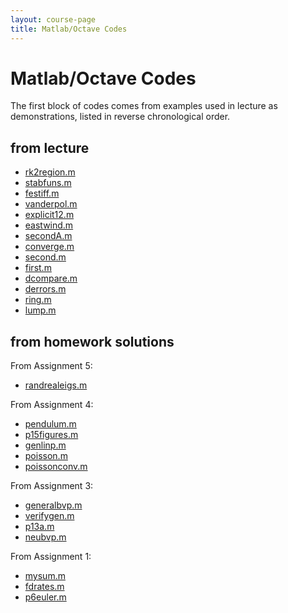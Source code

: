 ```yaml
---
layout: course-page
title: Matlab/Octave Codes
---
```


# Matlab/Octave Codes

The first block of codes comes from examples used in lecture as demonstrations, listed in reverse chronological order.

## from lecture

  * [rk2region.m](assets/codes/S25/rk2region.m)
  * [stabfuns.m](assets/codes/S25/stabfuns.m)
  * [festiff.m](assets/codes/S25/festiff.m)
  * [vanderpol.m](assets/codes/S25/vanderpol.m)
  * [explicit12.m](assets/codes/S25/explicit12.m)
  * [eastwind.m](assets/codes/S25/eastwind.m)
  * [secondA.m](assets/codes/S25/secondA.m)
  * [converge.m](assets/codes/S25/converge.m)
  * [second.m](assets/codes/S25/second.m)
  * [first.m](assets/codes/S25/first.m)
  * [dcompare.m](assets/codes/S25/dcompare.m)
  * [derrors.m](assets/codes/S25/derrors.m)
  * [ring.m](assets/codes/S25/ring.m)
  * [lump.m](assets/codes/S25/lump.m)

## from homework solutions

From Assignment 5:

  * [randrealeigs.m](assets/codes/S25/randrealeigs.m)

From Assignment 4:

  * [pendulum.m](assets/codes/S25/pendulum.m)
  * [p15figures.m](assets/codes/S25/p15figures.m)
  * [genlinp.m](assets/codes/S25/genlinp.m)
  * [poisson.m](assets/codes/S25/poisson.m)
  * [poissonconv.m](assets/codes/S25/poissonconv.m)

From Assignment 3:

  * [generalbvp.m](assets/codes/S25/generalbvp.m)
  * [verifygen.m](assets/codes/S25/verifygen.m)
  * [p13a.m](assets/codes/S25/p13a.m)
  * [neubvp.m](assets/codes/S25/neubvp.m)

From Assignment 1:

  * [mysum.m](assets/codes/S25/mysum.m)
  * [fdrates.m](assets/codes/S25/fdrates.m)
  * [p6euler.m](assets/codes/S25/p6euler.m)
